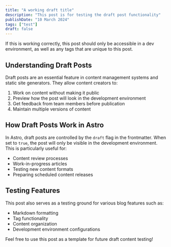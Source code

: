 ```yaml
---
title: "A working draft title"
description: "This post is for testing the draft post functionality"
publishDate: "10 March 2024"
tags: ["test"]
draft: false
---
```


If this is working correctly, this post should only be accessible in a dev environment, as well as any tags that are unique to this post.

## Understanding Draft Posts

Draft posts are an essential feature in content management systems and static site generators. They allow content creators to:

1. Work on content without making it public
2. Preview how the post will look in the development environment
3. Get feedback from team members before publication
4. Maintain multiple versions of content

## How Draft Posts Work in Astro

In Astro, draft posts are controlled by the `draft` flag in the frontmatter. When set to `true`, the post will only be visible in the development environment. This is particularly useful for:

- Content review processes
- Work-in-progress articles
- Testing new content formats
- Preparing scheduled content releases

## Testing Features

This post also serves as a testing ground for various blog features such as:

- Markdown formatting
- Tag functionality
- Content organization
- Development environment configurations

Feel free to use this post as a template for future draft content testing!
